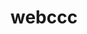 # webccc
<!DOCTYPE html>
<html lang="en">
<head>
    <meta charset="UTF-8">
    <title>Title</title>
</head>
<body>
<a href="//www.baidu.com"></a>
</body>
</html>
